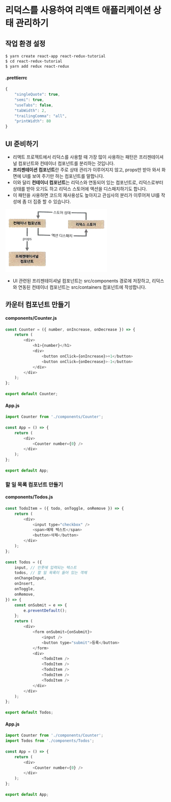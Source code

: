 # 리덕스를 사용하여 리액트 애플리케이션 상태 관리하기

## 작업 환경 설정

```
$ yarn create react-app react-redux-tutorial
$ cd react-redux-tutorial
$ yarn add redux react-redux
```

#### .prettierrc

```javascript
{
    "singleQuote": true,
    "semi": true,
    "useTabs": false,
    "tabWidth": 2,
    "trailingComma": "all",
    "printWidth": 80
}
```


## UI 준비하기

- 리액트 프로젝트에서 리덕스를 사용할 때 가장 많이 사용하는 패턴은 프리젠테이셔널 컴포넌트와 컨테이너 컴포넌트를 분리하는 것입니다.
- **프리젠테이션 컴포넌트**란 주로 상태 관리가 이루어지지 않고, props만 받아 와서 화면에 UI를 보여 주기만 하는 컴포넌트를 말합니다.
- 이와 달리 **컨테이너 컴포넌트**는 리덕스와 연동되어 있는 컴포넌트로, 리덕스로부터 상태를 받아 오기도 하고 리덕스 스토어에 액션을 디스패치하기도 합니다.
- 이 패턴을 사용하면 코드의 재사용성도 높아지고 관심사의 분리가 이루어져 UI를 작성에 좀 더 집중 할 수 있습니다.

![프리젠티이셔널 컴포넌트와 컨테이너 컴포넌트](https://raw.githubusercontent.com/yonggyo1125/reactLecture/master/16.%20%EB%A6%AC%EB%8D%95%EC%8A%A4%EB%A5%BC%20%EC%82%AC%EC%9A%A9%ED%95%98%EC%97%AC%20%EB%A6%AC%EC%95%A1%ED%8A%B8%20%EC%95%A0%ED%94%8C%EB%A6%AC%EC%BC%80%EC%9D%B4%EC%85%98%20%EC%83%81%ED%83%9C%20%EA%B4%80%EB%A6%AC%ED%95%98%EA%B8%B0/images/1.png)


- UI 관련된 프리젠테이셔널 컴포넌트는 src/components 경로에 저장하고, 리덕스와 연동된 컨테이너 컴포넌트는 src/containers 컴포넌트에 작성합니다.

## 카운터 컴포넌트 만들기

#### components/Counter.js

```javascript
const Counter = ({ number, onIncrease, onDecrease }) => {
    return (
        <div>
            <h1>{number}</h1>
            <div>
                <button onClick={onIncrease}>+1</button>
                <button onClick={onDecrease}>-1</button>
            </div>
        </div>
    );
};

export default Counter;
```

#### App.js 

```javascript
import Counter from './components/Counter';

const App = () => {
    return (
        <div>
            <Counter number={0} />
        </div>
    );
};

export default App;
```

### 할 일 목록 컴포넌트 만들기

#### components/Todos.js

```javascript
const TodoItem = ({ todo, onToggle, onRemove }) => {
    return (
        <div>
            <input type="checkbox" />
            <span>예제 텍스트</span>
            <button>삭제</button>
        </div>
    );
};

const Todos = ({
    input, // 인풋에 입력되는 텍스트
    todos, // 할 일 목록이 들어 있는 객체
    onChangeInput, 
    onInsert,
    onToggle,
    onRemove,
}) => {
    const onSubmit = e => {
        e.preventDefault();
    };
    return (
        <div>
            <form onSubmit={onSubmit}>
                <input />
                <button type="submit">등록</button>
            </form>
            <div>
                <TodoItem />
                <TodoItem />
                <TodoItem />
                <TodoItem />
                <TodoItem />
            </div>
        </div>
    );
};

export default Todos;
```

#### App.js

```javascript
import Counter from './components/Counter';
import Todos from './components/Todos';

const App = () => {
    return (
        <div>
            <Counter number={0} />
        </div>
    );
};

export default App;
```
